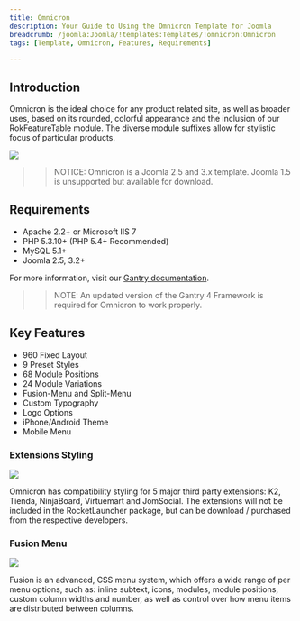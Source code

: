 ```yaml
---
title: Omnicron
description: Your Guide to Using the Omnicron Template for Joomla
breadcrumb: /joomla:Joomla/!templates:Templates/!omnicron:Omnicron
tags: [Template, Omnicron, Features, Requirements]

---
```


Introduction
-----

Omnicron is the ideal choice for any product related site, as well as broader uses, based on its rounded, colorful appearance and the inclusion of our RokFeatureTable module. The diverse module suffixes allow for stylistic focus of particular products.

![][theme]

>> NOTICE: Omnicron is a Joomla 2.5 and 3.x template. Joomla 1.5 is unsupported but available for download.

Requirements
-----

* Apache 2.2+ or Microsoft IIS 7
* PHP 5.3.10+ (PHP 5.4+ Recommended)
* MySQL 5.1+
* Joomla 2.5, 3.2+

For more information, visit our [Gantry documentation][gantry].

>> NOTE: An updated version of the Gantry 4 Framework is required for Omnicron to work properly.

Key Features
-----

* 960 Fixed Layout  
* 9 Preset Styles  
* 68 Module Positions  
* 24 Module Variations  
* Fusion-Menu and Split-Menu  
* Custom Typography  
* Logo Options  
* iPhone/Android Theme  
* Mobile Menu

### Extensions Styling

![][extensionsstyling]

Omnicron has compatibility styling for 5 major third party extensions: K2, Tienda, NinjaBoard, Virtuemart and JomSocial. The extensions will not be included in the RocketLauncher package, but can be download / purchased from the respective developers.

### Fusion Menu

![][fusionmenu]

Fusion is an advanced, CSS menu system, which offers a wide range of per menu options, such as: inline subtext, icons, modules, module positions, custom column widths and number, as well as control over how menu items are distributed between columns.

[gantry]: http://www.gantry-framework.org/
[theme]: assets/omnicron.jpeg
[extensionsstyling]: assets/extensionsstyling.jpg
[fusionmenu]: assets/fusionmenu.jpg
[fusion]: assets/fusion.jpg

